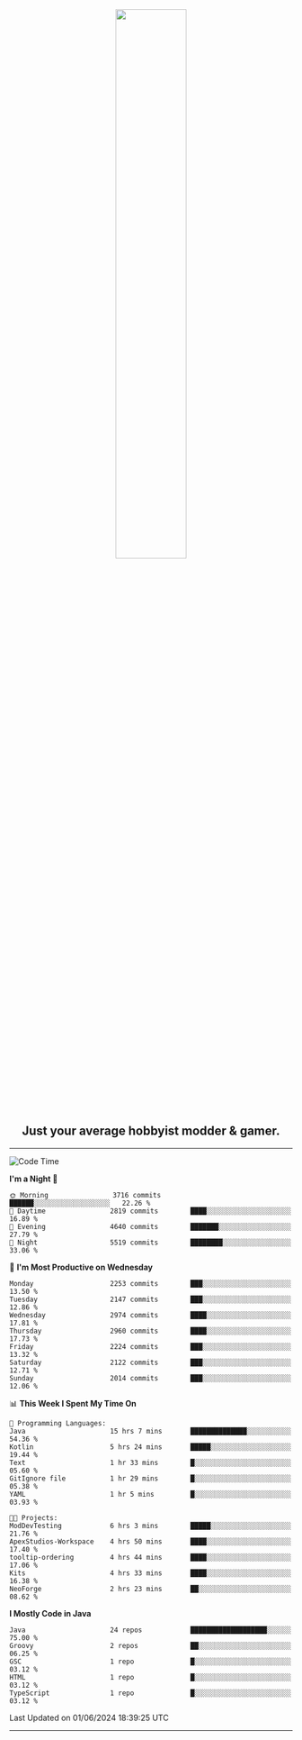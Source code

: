 <div align="center">
  <a href="https://apexmodder.xyz/"><img width="50%" height="50%" src="https://i.imgur.com/pc4HkGz.png"></a>
</div>
<h2 align="center">Just your average hobbyist modder & gamer.</h2>

---

<!--START_SECTION:waka-->
![Code Time](http://img.shields.io/badge/Code%20Time-1%2C201%20hrs%2015%20mins-blue)

**I'm a Night 🦉** 

```text
🌞 Morning                3716 commits        ██████░░░░░░░░░░░░░░░░░░░   22.26 % 
🌆 Daytime                2819 commits        ████░░░░░░░░░░░░░░░░░░░░░   16.89 % 
🌃 Evening                4640 commits        ███████░░░░░░░░░░░░░░░░░░   27.79 % 
🌙 Night                  5519 commits        ████████░░░░░░░░░░░░░░░░░   33.06 % 
```
📅 **I'm Most Productive on Wednesday** 

```text
Monday                   2253 commits        ███░░░░░░░░░░░░░░░░░░░░░░   13.50 % 
Tuesday                  2147 commits        ███░░░░░░░░░░░░░░░░░░░░░░   12.86 % 
Wednesday                2974 commits        ████░░░░░░░░░░░░░░░░░░░░░   17.81 % 
Thursday                 2960 commits        ████░░░░░░░░░░░░░░░░░░░░░   17.73 % 
Friday                   2224 commits        ███░░░░░░░░░░░░░░░░░░░░░░   13.32 % 
Saturday                 2122 commits        ███░░░░░░░░░░░░░░░░░░░░░░   12.71 % 
Sunday                   2014 commits        ███░░░░░░░░░░░░░░░░░░░░░░   12.06 % 
```


📊 **This Week I Spent My Time On** 

```text
💬 Programming Languages: 
Java                     15 hrs 7 mins       ██████████████░░░░░░░░░░░   54.36 % 
Kotlin                   5 hrs 24 mins       █████░░░░░░░░░░░░░░░░░░░░   19.44 % 
Text                     1 hr 33 mins        █░░░░░░░░░░░░░░░░░░░░░░░░   05.60 % 
GitIgnore file           1 hr 29 mins        █░░░░░░░░░░░░░░░░░░░░░░░░   05.38 % 
YAML                     1 hr 5 mins         █░░░░░░░░░░░░░░░░░░░░░░░░   03.93 % 

🐱‍💻 Projects: 
ModDevTesting            6 hrs 3 mins        █████░░░░░░░░░░░░░░░░░░░░   21.76 % 
ApexStudios-Workspace    4 hrs 50 mins       ████░░░░░░░░░░░░░░░░░░░░░   17.40 % 
tooltip-ordering         4 hrs 44 mins       ████░░░░░░░░░░░░░░░░░░░░░   17.06 % 
Kits                     4 hrs 33 mins       ████░░░░░░░░░░░░░░░░░░░░░   16.38 % 
NeoForge                 2 hrs 23 mins       ██░░░░░░░░░░░░░░░░░░░░░░░   08.62 % 
```

**I Mostly Code in Java** 

```text
Java                     24 repos            ███████████████████░░░░░░   75.00 % 
Groovy                   2 repos             ██░░░░░░░░░░░░░░░░░░░░░░░   06.25 % 
GSC                      1 repo              █░░░░░░░░░░░░░░░░░░░░░░░░   03.12 % 
HTML                     1 repo              █░░░░░░░░░░░░░░░░░░░░░░░░   03.12 % 
TypeScript               1 repo              █░░░░░░░░░░░░░░░░░░░░░░░░   03.12 % 
```




 Last Updated on 01/06/2024 18:39:25 UTC
<!--END_SECTION:waka-->

---
